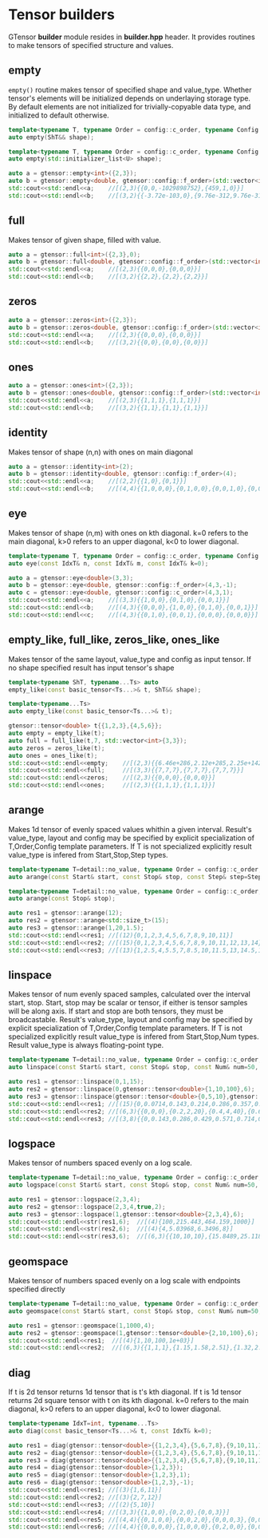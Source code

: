 # Tensor builders

GTensor **builder** module resides in **builder.hpp** header.
It provides routines to make tensors of specified structure and values.

## empty

`empty()` routine makes tensor of specified shape and value_type.
Whether tensor's elements will be initialized depends on underlaying storage type.
By default elements are not initialized for trivially-copyable data type, and initialized to default otherwise.

```cpp
template<typename T, typename Order = config::c_order, typename Config = config::default_config, typename ShT>
auto empty(ShT&& shape);

template<typename T, typename Order = config::c_order, typename Config = config::default_config, typename U>
auto empty(std::initializer_list<U> shape);
```

```cpp
auto a = gtensor::empty<int>({2,3});
auto b = gtensor::empty<double, gtensor::config::f_order>(std::vector<int>{3,2});
std::cout<<std::endl<<a;    //[(2,3){{0,0,-1029898752},{459,1,0}}]
std::cout<<std::endl<<b;    //[(3,2){{-3.72e-103,0},{9.76e-312,9.76e-312},{1.48e-323,4.94e-324}}]
```

## full

Makes tensor of given shape, filled with value.

```cpp
auto a = gtensor::full<int>({2,3},0);
auto b = gtensor::full<double, gtensor::config::f_order>(std::vector<int>{3,2},2);
std::cout<<std::endl<<a;    //[(2,3){{0,0,0},{0,0,0}}]
std::cout<<std::endl<<b;    //[(3,2){{2,2},{2,2},{2,2}}]
```

## zeros

```cpp
auto a = gtensor::zeros<int>({2,3});
auto b = gtensor::zeros<double, gtensor::config::f_order>(std::vector<int>{3,2});
std::cout<<std::endl<<a;    //[(2,3){{0,0,0},{0,0,0}}]
std::cout<<std::endl<<b;    //[(3,2){{0,0},{0,0},{0,0}}]
```

## ones

```cpp
auto a = gtensor::ones<int>({2,3});
auto b = gtensor::ones<double, gtensor::config::f_order>(std::vector<int>{3,2});
std::cout<<std::endl<<a;    //[(2,3){{1,1,1},{1,1,1}}]
std::cout<<std::endl<<b;    //[(3,2){{1,1},{1,1},{1,1}}]
```

## identity

Makes tensor of shape (n,n) with ones on main diagonal

```cpp
auto a = gtensor::identity<int>(2);
auto b = gtensor::identity<double, gtensor::config::f_order>(4);
std::cout<<std::endl<<a;    //[(2,2){{1,0},{0,1}}]
std::cout<<std::endl<<b;    //[(4,4){{1,0,0,0},{0,1,0,0},{0,0,1,0},{0,0,0,1}}]
```

## eye

Makes tensor of shape (n,m) with ones on kth diagonal.
k=0 refers to the main diagonal, k>0 refers to an upper diagonal, k<0 to lower diagonal.

```cpp
template<typename T, typename Order = config::c_order, typename Config = config::default_config, typename IdxT = int>
auto eye(const IdxT& n, const IdxT& m, const IdxT& k=0);
```

```cpp
auto a = gtensor::eye<double>(3,3);
auto b = gtensor::eye<double, gtensor::config::f_order>(4,3,-1);
auto c = gtensor::eye<double, gtensor::config::c_order>(4,3,1);
std::cout<<std::endl<<a;    //[(3,3){{1,0,0},{0,1,0},{0,0,1}}]
std::cout<<std::endl<<b;    //[(4,3){{0,0,0},{1,0,0},{0,1,0},{0,0,1}}]
std::cout<<std::endl<<c;    //[(4,3){{0,1,0},{0,0,1},{0,0,0},{0,0,0}}]
```

## empty_like, full_like, zeros_like, ones_like

Makes tensor of the same layout, value_type and config as input tensor.
If no shape specified result has input tensor's shape

```cpp
template<typename ShT, typename...Ts> auto
empty_like(const basic_tensor<Ts...>& t, ShT&& shape);

template<typename...Ts>
auto empty_like(const basic_tensor<Ts...>& t);
```

```cpp
gtensor::tensor<double> t{{1,2,3},{4,5,6}};
auto empty = empty_like(t);
auto full = full_like(t,7, std::vector<int>{3,3});
auto zeros = zeros_like(t);
auto ones = ones_like(t);
std::cout<<std::endl<<empty;    //[(2,3){{6.46e+286,2.12e+285,2.25e+142},{0,0,0}}]
std::cout<<std::endl<<full;     //[(3,3){{7,7,7},{7,7,7},{7,7,7}}]
std::cout<<std::endl<<zeros;    //[(2,3){{0,0,0},{0,0,0}}]
std::cout<<std::endl<<ones;     //[(2,3){{1,1,1},{1,1,1}}]
```

## arange

Makes 1d tensor of evenly spaced values whithin a given interval.
Result's value_type, layout and config may be specified by explicit specialization of T,Order,Config template parameters.
If T is not specialized explicitly result value_type is infered from Start,Stop,Step types.

```cpp
template<typename T=detail::no_value, typename Order = config::c_order, typename Config = config::default_config, typename Start, typename Stop, typename Step=int>
auto arange(const Start& start, const Stop& stop, const Step& step=Step{1});

template<typename T=detail::no_value, typename Order = config::c_order, typename Config = config::default_config, typename Stop>
auto arange(const Stop& stop);
```

```cpp
auto res1 = gtensor::arange(12);
auto res2 = gtensor::arange<std::size_t>(15);
auto res3 = gtensor::arange(1,20,1.5);
std::cout<<std::endl<<res1; //[(12){0,1,2,3,4,5,6,7,8,9,10,11}]
std::cout<<std::endl<<res2; //[(15){0,1,2,3,4,5,6,7,8,9,10,11,12,13,14}]
std::cout<<std::endl<<res3; //[(13){1,2.5,4,5.5,7,8.5,10,11.5,13,14.5,16,17.5,19}]
```

## linspace

Makes tensor of num evenly spaced samples, calculated over the interval start, stop.
Start, stop may be scalar or tensor, if either is tensor samples will be along axis.
If start and stop are both tensors, they must be broadcastable.
Result's value_type, layout and config may be specified by explicit specialization of T,Order,Config template parameters.
If T is not specialized explicitly result value_type is infered from Start,Stop,Num types.
Result value_type is always floating-point type.

```cpp
template<typename T=detail::no_value, typename Order = config::c_order, typename Config = config::default_config, typename Start, typename Stop, typename Num=int, typename DimT=int>
auto linspace(const Start& start, const Stop& stop, const Num& num=50, bool end_point=true, const DimT& axis=0);
```

```cpp
auto res1 = gtensor::linspace(0,1,15);
auto res2 = gtensor::linspace(0,gtensor::tensor<double>{1,10,100},6);
auto res3 = gtensor::linspace(gtensor::tensor<double>{0,5,10},gtensor::tensor<double>{1,10,100},8,true,1);
std::cout<<std::endl<<res1; //[(15){0,0.0714,0.143,0.214,0.286,0.357,0.429,0.5,0.571,0.643,0.714,0.786,0.857,0.929,1}]
std::cout<<std::endl<<res2; //[(6,3){{0,0,0},{0.2,2,20},{0.4,4,40},{0.6,6,60},{0.8,8,80},{1,10,100}}]
std::cout<<std::endl<<res3; //[(3,8){{0,0.143,0.286,0.429,0.571,0.714,0.857,1},{5,5.71,6.43,7.14,7.86,8.57,9.29,10},{10,22.9,35.7,48.6,61.4,74.3,87.1,100}}]
```

## logspace

Makes tensor of numbers spaced evenly on a log scale.

```cpp
template<typename T=detail::no_value, typename Order = config::c_order, typename Config = config::default_config, typename Start, typename Stop, typename Num=int, typename Base=double,typename DimT=int>
auto logspace(const Start& start, const Stop& stop, const Num& num=50, bool end_point=true, const Base& base=10.0, const DimT& axis=0);
```

```cpp
auto res1 = gtensor::logspace(2,3,4);
auto res2 = gtensor::logspace(2,3,4,true,2);
auto res3 = gtensor::logspace(1,gtensor::tensor<double>{2,3,4},6);
std::cout<<std::endl<<str(res1,6);  //[(4){100,215.443,464.159,1000}]
std::cout<<std::endl<<str(res2,6);  //[(4){4,5.03968,6.3496,8}]
std::cout<<std::endl<<str(res3,6);  //[(6,3){{10,10,10},{15.8489,25.1189,39.8107},{25.1189,63.0957,158.489},{39.8107,158.489,630.957},{63.0957,398.107,2511.89},{100,1000,10000}}]
```

## geomspace

Makes tensor of numbers spaced evenly on a log scale with endpoints specified directly

```cpp
template<typename T=detail::no_value, typename Order = config::c_order, typename Config = config::default_config, typename Start, typename Stop, typename Num=int, typename DimT=int>
auto geomspace(const Start& start, const Stop& stop, const Num& num=50, bool end_point=true, const DimT& axis=0);
```
```cpp
auto res1 = gtensor::geomspace(1,1000,4);
auto res2 = gtensor::geomspace(1,gtensor::tensor<double>{2,10,100},6);
std::cout<<std::endl<<res1;  //[(4){1,10,100,1e+03}]
std::cout<<std::endl<<res2;  //[(6,3){{1,1,1},{1.15,1.58,2.51},{1.32,2.51,6.31},{1.52,3.98,15.8},{1.74,6.31,39.8},{2,10,100}}]
```

## diag

If t is 2d tensor returns 1d tensor that is t's kth diagonal.
If t is 1d tensor returns 2d square tensor with t on its kth diagonal.
k=0 refers to the main diagonal, k>0 refers to an upper diagonal, k<0 to lower diagonal.

```cpp
template<typename IdxT=int, typename...Ts>
auto diag(const basic_tensor<Ts...>& t, const IdxT& k=0);
```
```cpp
auto res1 = diag(gtensor::tensor<double>{{1,2,3,4},{5,6,7,8},{9,10,11,12}});
auto res2 = diag(gtensor::tensor<double>{{1,2,3,4},{5,6,7,8},{9,10,11,12}},1);
auto res3 = diag(gtensor::tensor<double>{{1,2,3,4},{5,6,7,8},{9,10,11,12}},-1);
auto res4 = diag(gtensor::tensor<double>{1,2,3});
auto res5 = diag(gtensor::tensor<double>{1,2,3},1);
auto res6 = diag(gtensor::tensor<double>{1,2,3},-1);
std::cout<<std::endl<<res1; //[(3){1,6,11}]
std::cout<<std::endl<<res2; //[(3){2,7,12}]
std::cout<<std::endl<<res3; //[(2){5,10}]
std::cout<<std::endl<<res4; //[(3,3){{1,0,0},{0,2,0},{0,0,3}}]
std::cout<<std::endl<<res5; //[(4,4){{0,1,0,0},{0,0,2,0},{0,0,0,3},{0,0,0,0}}]
std::cout<<std::endl<<res6; //[(4,4){{0,0,0,0},{1,0,0,0},{0,2,0,0},{0,0,3,0}}]
```